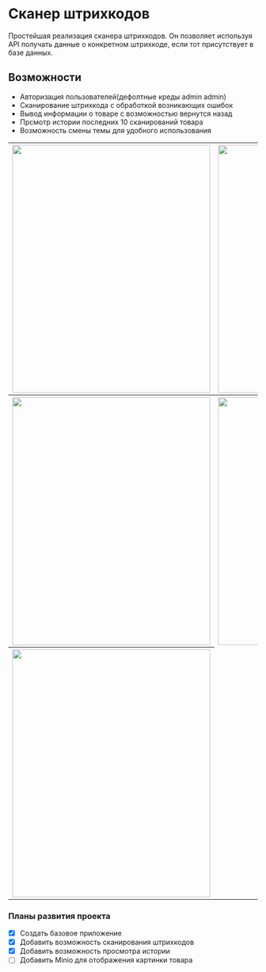 # Сканер штрихкодов

Простейшая реализация сканера штрихкодов.
Он позволяет используя API получать данные о конкретном штрихкоде, если тот присутствует в базе данных.

## Возможности

- Авторизация пользователей(дефолтные креды admin admin)
- Сканирование штрихкода с обработкой возникающих ошибок
- Вывод информации о товаре с возможностью вернутся назад
- Прсмотр истории последних 10 сканирований товара
- Возможность смены темы для удобного использования
 <table>
    <tr>
        <th><img src="https://github.com/Max2288/food-finder/assets/42071821/0100cf08-ae74-424e-ae19-60c590afd9d4" width="400" height="500"></th>
        <th><img src="https://github.com/Max2288/food-finder/assets/42071821/f0136104-0873-487b-bf15-ef2a57d33519" width="400" height="500"></th>
    </tr>
     <tr>
        <th><img src="https://github.com/Max2288/food-finder/assets/42071821/9a7bbaa1-8559-4200-ae7e-bc6ed4ac02cd" width="400" height="500"></th>
        <th><img src="https://github.com/Max2288/food-finder/assets/42071821/9f86c542-b043-4cfb-9bdb-ce7487d70a05" width="400" height="500"></th>
     </tr>
     <tr>
         <th><img src="https://github.com/Max2288/food-finder/assets/42071821/938e6d17-d20f-45f4-be7d-220d0f21dadf" width="400" height="500"></th>
     </tr>
</table>

### Планы развития проекта
- [x] Создать базовое приложение
- [x] Добавить возможность сканирования штрихкодов
- [x] Добавить возможность просмотра истории
- [ ] Добавить Minio для отображения картинки товара
